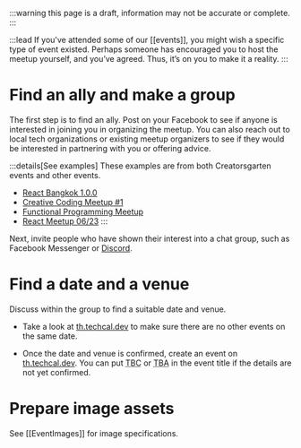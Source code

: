 :::warning
this page is a draft, information may not be accurate or complete.
:::

:::lead
If you've attended some of our [[events]], you might wish a specific type of event existed. Perhaps someone has encouraged you to host the meetup yourself, and you’ve agreed. Thus, it’s on you to make it a reality.
:::

# Find an ally and make a group

The first step is to find an ally.
Post on your Facebook to see if anyone is interested in joining you in organizing the meetup.
You can also reach out to local tech organizations or existing meetup organizers to see if they would be interested in partnering with you or offering advice.

:::details[See examples]
These examples are from both Creatorsgarten events and other events.

- [React Bangkok 1.0.0](https://www.facebook.com/buffalo660/posts/pfbid0LTceKLxG2R17zGVuuZWnXz7uHtymdAy2yEgRRmE5awEj2Mr9AA9i2xYqZJu3nv4cl)
- [Creative Coding Meetup #1](https://www.facebook.com/dtinth/posts/pfbid02P9MsmrdyRumCFC3uzLKzfFJ7YBe7eCbsSs5pqjMEbLRY5M2SpbJo9Lkuxffc9PHGl)
- [Functional Programming Meetup](https://www.facebook.com/phoomparin.mano/posts/pfbid021KiUKXSU8Q9m87sMHZ2QoBDx3vEjuJYpDcmw6GSyjoSopL3aV5HaQymDuGU7Wxg5l)
- [React Meetup 06/23](https://www.facebook.com/devMasterSomeday/posts/pfbid02S1MLwXu9xtoqbD8wvkEsFJS6SPmRPbMf9K1tbmg6bwmvzYAMxoqBUTk6i3yEyCygl)
:::

Next, invite people who have shown their interest into a chat group, such as Facebook Messenger or [Discord](https://grtn.org/discord).

# Find a date and a venue

Discuss within the group to find a suitable date and venue.

- Take a look at [th.techcal.dev](https://th.techcal.dev/) to make sure there are no other events on the same date.

- Once the date and venue is confirmed, create an event on [th.techcal.dev](https://th.techcal.dev/). You can put <abbr title="To be confirmed">TBC</abbr> or <abbr title="To be announced">TBA</abbr> in the event title if the details are not yet confirmed.

# Prepare image assets

See [[EventImages]] for image specifications.